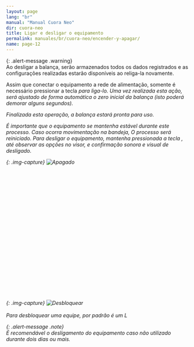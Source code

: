 ```yaml
---
layout: page
lang: "br"
manual: "Manual Cuora Neo"
dir: cuora-neo
title: Ligar e desligar o equipamento
permalink: manuales/br/cuora-neo/encender-y-apagar/
name: page-12
---
```

{: .alert-message .warning}  
Ao desligar a balança, serão armazenados todos os dados registrados e as configurações realizadas estarão disponíveis ao religa-la novamente.

Assim que conectar o equipamento a rede de alimentação, somente é necessário pressionar a tecla <i class="systel-tecla-4 bg-3" /> para liga-lo.
Uma vez realizada esta ação, será ajustado de forma automática o zero inicial da balança (isto poderá demorar alguns segundos).

Finalizada esta operação, a balança estará pronta para uso.

É importante que o equipamento se mantenha estável durante este processo. Caso ocorra movimentação na bandeja, O processo será reiniciado.
Para desligar o equipamento, mantenha pressionada a tecla <i class="systel-tecla-4 bg-3" /> , até observar as opções no visor, e confirmação sonora e visual de desligado.

{: .img-capture}
![Apagado](../../../../images/br/cuora-neo/cuora-neo-apagado.png "Apagado")

<br>
<br>
<br>
<br>
<br>
<br>
<br>
<br>
<br>
<br>
<br>
<br>
<br>
<br>
<br>
<br>
<br>
<br>
<br>
<br>

{: .img-capture}
![Desbloquear](../../../../images/br/cuora-neo/cuora-neo-desbloqueo.png "Desbloquear")
<br>
<br>
Para desbloquear uma equipe, por padrão é um L

{: .alert-message .note}  
É recomendável o desligamento do equipamento caso não utilizado durante dois dias ou mais.
